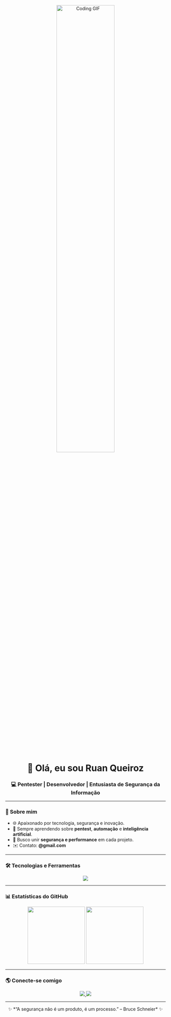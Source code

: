 <!-- Banner animado -->
<p align="center">
  <img autoplay src="https://media0.giphy.com/media/v1.Y2lkPTc5MGI3NjExOHRvem00MW43NmU0djB4ZXB2MjN3cWdicWNseHNzbzV0d3kzenJkeSZlcD12MV9pbnRlcm5hbF9naWZfYnlfaWQmY3Q9Zw/No3Q2COl8SEnu/giphy.gif" width="60%" alt="Coding GIF"/>
</p>

<h1 align="center">👋 Olá, eu sou <strong>Ruan Queiroz</strong></h1>
<h3 align="center">💻 Pentester | Desenvolvedor | Entusiasta de Segurança da Informação</h3>

---

### 🚀 Sobre mim
- 🌐 Apaixonado por tecnologia, segurança e inovação.  
- 🧠 Sempre aprendendo sobre **pentest**, **automação** e **inteligência artificial**.  
- 🧩 Busco unir **segurança e performance** em cada projeto.  
- ✉️ Contato: **<seu-email>@gmail.com**

---

### 🛠️ Tecnologias e Ferramentas
<div align="center">
  <img src="https://skillicons.dev/icons?i=python,html,css,js,php,linux,git,github,vscode,bash,react" />
</div>

---

### 📊 Estatísticas do GitHub
<div align="center">
  <img height="180em" src="https://github-readme-stats.vercel.app/api?username=<SEU_USUARIO>&show_icons=true&theme=radical" />
  <img height="180em" src="https://github-readme-stats.vercel.app/api/top-langs/?username=<SEU_USUARIO>&layout=compact&theme=radical" />
</div>

---

### 🌎 Conecte-se comigo
<p align="center">
  <a href="https://linkedin.com/in/<seu_linkedin>" target="_blank">
    <img src="https://img.shields.io/badge/-LinkedIn-%230077B5?style=for-the-badge&logo=linkedin&logoColor=white" />
  </a>
  <a href="mailto:<seu-email>@gmail.com">
    <img src="https://img.shields.io/badge/-Email-%23EA4335?style=for-the-badge&logo=gmail&logoColor=white" />
  </a>
</p>

---

<p align="center">
  ✨ *“A segurança não é um produto, é um processo.” – Bruce Schneier* ✨
</p>
